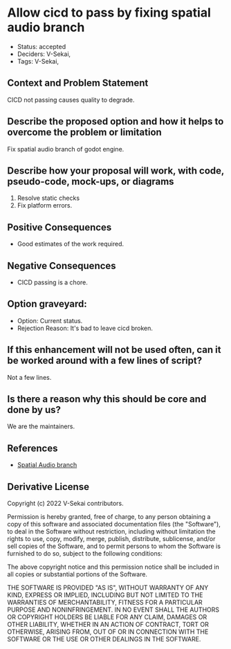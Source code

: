 # Allow cicd to pass by fixing spatial audio branch

- Status: accepted <!-- draft | rejected | accepted | deprecated | superseded by -->
- Deciders: V-Sekai,
- Tags: V-Sekai,

## Context and Problem Statement

CICD not passing causes quality to degrade.

## Describe the proposed option and how it helps to overcome the problem or limitation

Fix spatial audio branch of godot engine.

## Describe how your proposal will work, with code, pseudo-code, mock-ups, or diagrams

1. Resolve static checks
1. Fix platform errors.

## Positive Consequences <!-- optional -->

- Good estimates of the work required.

## Negative Consequences <!-- optional -->

- CICD passing is a chore.

## Option graveyard: <!-- same as above -->

- Option: Current status.
- Rejection Reason: It's bad to leave cicd broken.

## If this enhancement will not be used often, can it be worked around with a few lines of script?

Not a few lines.

## Is there a reason why this should be core and done by us?

We are the maintainers.

## References <!-- optional and numbers of links can vary -->

- [Spatial Audio branch](https://github.com/V-Sekai/godot/tree/feature/spatial-audio)

## Derivative License

Copyright (c) 2022 V-Sekai contributors.

Permission is hereby granted, free of charge, to any person obtaining a copy
of this software and associated documentation files (the "Software"), to deal
in the Software without restriction, including without limitation the rights
to use, copy, modify, merge, publish, distribute, sublicense, and/or sell
copies of the Software, and to permit persons to whom the Software is
furnished to do so, subject to the following conditions:

The above copyright notice and this permission notice shall be included in all
copies or substantial portions of the Software.

THE SOFTWARE IS PROVIDED "AS IS", WITHOUT WARRANTY OF ANY KIND, EXPRESS OR
IMPLIED, INCLUDING BUT NOT LIMITED TO THE WARRANTIES OF MERCHANTABILITY,
FITNESS FOR A PARTICULAR PURPOSE AND NONINFRINGEMENT. IN NO EVENT SHALL THE
AUTHORS OR COPYRIGHT HOLDERS BE LIABLE FOR ANY CLAIM, DAMAGES OR OTHER
LIABILITY, WHETHER IN AN ACTION OF CONTRACT, TORT OR OTHERWISE, ARISING FROM,
OUT OF OR IN CONNECTION WITH THE SOFTWARE OR THE USE OR OTHER DEALINGS IN THE
SOFTWARE.
